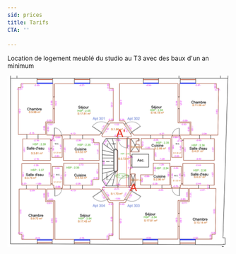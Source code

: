 ```yaml
---
sid: prices
title: Tarifs
CTA: ''

---
```

Location de logement meublé du studio au T3 avec des baux d'un an minimum

![](/img/capture-d-ecran-2021-10-11-a-15-07-56.png)